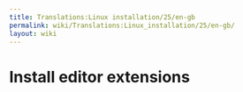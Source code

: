 ```yaml
---
title: Translations:Linux installation/25/en-gb
permalink: wiki/Translations:Linux_installation/25/en-gb/
layout: wiki
---
```


# Install editor extensions
